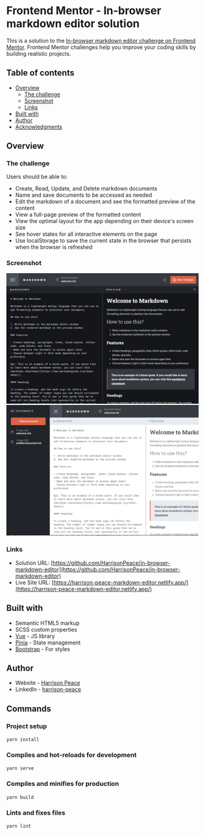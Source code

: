 # Frontend Mentor - In-browser markdown editor solution

This is a solution to the [In-browser markdown editor challenge on Frontend Mentor](https://www.frontendmentor.io/challenges/inbrowser-markdown-editor-r16TrrQX9). Frontend Mentor challenges help you improve your coding skills by building realistic projects.

## Table of contents

- [Overview](#overview)
  - [The challenge](#the-challenge)
  - [Screenshot](#screenshot)
  - [Links](#links)
- [Built with](#built-with)
- [Author](#author)
- [Acknowledgments](#acknowledgments)

## Overview

### The challenge

Users should be able to:

- Create, Read, Update, and Delete markdown documents
- Name and save documents to be accessed as needed
- Edit the markdown of a document and see the formatted preview of the content
- View a full-page preview of the formatted content
- View the optimal layout for the app depending on their device's screen size
- See hover states for all interactive elements on the page
- Use localStorage to save the current state in the browser that persists when the browser is refreshed

### Screenshot

![](./src/assets/screen-shot-dark.jpg) ![](./src/assets/screen-shot-light.jpg)

### Links

- Solution URL: [https://github.com/HarrisonPeace/in-browser-markdown-editor](https://github.com/HarrisonPeace/in-browser-markdown-editor)
- Live Site URL: [https://harrison-peace-markdown-editor.netlify.app/](https://harrison-peace-markdown-editor.netlify.app/)

## Built with

- Semantic HTML5 markup
- SCSS custom properties
- [Vue](https://vuejs.org/) - JS library
- [Pinia](https://pinia.vuejs.org/) - State management
- [Bootstrap](https://getbootstrap.com/) - For styles

## Author

- Website - [Harrison Peace](https://www.harrison-peace.com)
- LinkedIn - [harrison-peace](https://www.linkedin.com/in/harrison-peace/)

## Commands

### Project setup

```
yarn install
```

### Compiles and hot-reloads for development

```
yarn serve
```

### Compiles and minifies for production

```
yarn build
```

### Lints and fixes files

```
yarn lint
```
